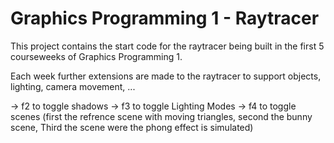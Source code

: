 # Graphics Programming 1 - Raytracer

This project contains the start code for the raytracer being built in the first 5 courseweeks of Graphics Programming 1. 

Each week further extensions are made to the raytracer to support objects, lighting, camera movement, ...

-> f2 to toggle shadows
-> f3 to toggle  Lighting Modes
-> f4 to toggle scenes (first the refrence scene with moving triangles,
                        second the bunny scene,
                        Third the scene were the phong effect is simulated)
